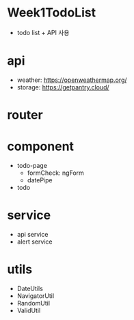 # Week1TodoList
- todo list + API 사용

# api
 - weather: https://openweathermap.org/
 - storage: https://getpantry.cloud/

# router

# component
 - todo-page
   - formCheck: ngForm
   - datePipe
 - todo

# service
 - api service
 - alert service

# utils
 - DateUtils
 - NavigatorUtil
 - RandomUtil
 - ValidUtil
